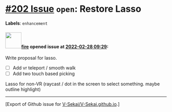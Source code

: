 # [\#202 Issue](https://github.com/V-Sekai/V-Sekai.github.io/issues/202) `open`: Restore Lasso
**Labels**: `enhancement`


#### <img src="https://avatars.githubusercontent.com/u/32321?u=c2e06a3d2b49a467aa907e54aa259516440267cc&v=4" width="50">[fire](https://github.com/fire) opened issue at [2022-02-28 09:29](https://github.com/V-Sekai/V-Sekai.github.io/issues/202):

Write proposal for lasso.

- [ ] Add vr teleport / smooth walk
- [ ] Add two touch based picking 

Lasso for non-VR (raycast / dot in the screen to select something. maybe outline highlight)




-------------------------------------------------------------------------------



[Export of Github issue for [V-Sekai/V-Sekai.github.io](https://github.com/V-Sekai/V-Sekai.github.io).]
